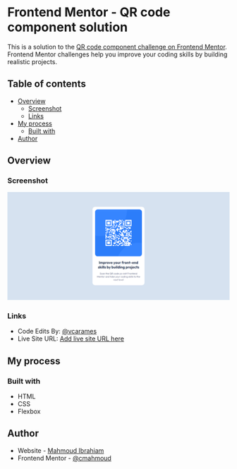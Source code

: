 # Frontend Mentor - QR code component solution

This is a solution to the [QR code component challenge on Frontend Mentor](https://www.frontendmentor.io/challenges/qr-code-component-iux_sIO_H). Frontend Mentor challenges help you improve your coding skills by building realistic projects.

## Table of contents

- [Overview](#overview)
  - [Screenshot](#screenshot)
  - [Links](#links)
- [My process](#my-process)
  - [Built with](#built-with)
- [Author](#author)

## Overview

### Screenshot

![screenshot](./screenshot.png)

### Links

- Code Edits By: [@vcarames](https://www.frontendmentor.io/profile/vcarames)
- Live Site URL: [Add live site URL here](https://your-live-site-url.com)

## My process

### Built with

- HTML
- CSS
- Flexbox

## Author

- Website - [Mahmoud Ibrahiam](https://cmahmoud.vercel.app/)
- Frontend Mentor - [@cmahmoud](https://www.frontendmentor.io/profile/cmahmoud)
